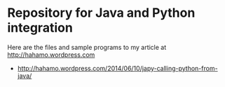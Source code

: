 # Repository for Java and Python integration

Here are the files and sample programs to my article at http://hahamo.wordpress.com

* http://hahamo.wordpress.com/2014/06/10/japy-calling-python-from-java/

